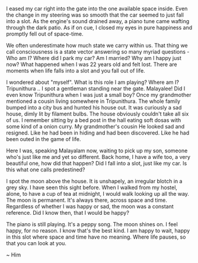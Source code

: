 I eased my car right into the gate into the one available space inside. Even the change in my steering was so smooth that the car seemed to just fall into a slot. As the engine's sound drained away, a piano tune came wafting through the dark patio. As if on cue, I closed my eyes in pure happiness and promptly fell out of space-time.

We often underestimate how much state we carry within us. That thing we call consciousness is a state vector answering so many myriad questions - Who am I? Where did I park my car? Am I married? Why am I happy just now? What happened when I was 22 years old and felt lost. There are moments when life falls into a slot and you fall out of life.

I wondered about "myself". What is this role I am playing? Where am I? Tripunithura .. I spot a gentleman standing near the gate. Malayalee! Did I even know Tripunithura when I was just a small boy? Once my grandmother mentioned a cousin living somewhere in Tripunithura. The whole family bumped into a city bus and hunted his house out. It was curiously a sad house, dimly lit by filament bulbs. The house obviously couldn't take all six of us. I remember sitting by a bed post in the hall eating soft dosas with some kind of a onion curry. My grandmother's cousin He looked sad and resigned. Like he had been in hiding and had been discovered. Like he had been outed in the game of life. 

Here I was, speaking Malayalam now, waiting to pick up my son, someone who's just like me and yet so different. Back home, I have a wife too, a very beautiful one, how did that happen? Did I fall into a slot, just like my car. Is this what one calls predestined?

I spot the moon above the house. It is unshapely, an irregular blotch in a grey sky. I have seen this sight before. When I walked from my hostel, alone, to have a cup of tea at midnight, I would walk looking up all the way. The moon is permanent. It's always there, across space and time. Regardless of whether I was happy or sad, the moon was a constant reference. Did I know then, that I would be happy? 

The piano is still playing. It's a peppy song. The moon shines on. I feel happy, for no reason. I know that's the best kind. I am happy to wait, happy in this slot where space and time have no meaning. Where life pauses, so that you can look at you. 


~ Him
